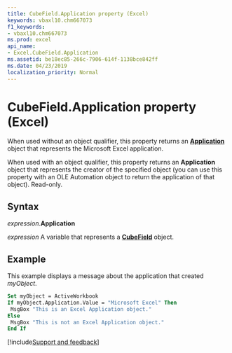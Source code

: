 ```yaml
---
title: CubeField.Application property (Excel)
keywords: vbaxl10.chm667073
f1_keywords:
- vbaxl10.chm667073
ms.prod: excel
api_name:
- Excel.CubeField.Application
ms.assetid: be18ec85-266c-7906-614f-1138bce842ff
ms.date: 04/23/2019
localization_priority: Normal
---
```



# CubeField.Application property (Excel)

When used without an object qualifier, this property returns an **[Application](Excel.Application(object).md)** object that represents the Microsoft Excel application. 

When used with an object qualifier, this property returns an **Application** object that represents the creator of the specified object (you can use this property with an OLE Automation object to return the application of that object). Read-only.


## Syntax

_expression_.**Application**

_expression_ A variable that represents a **[CubeField](Excel.CubeField.md)** object.


## Example

This example displays a message about the application that created _myObject_.

```vb
Set myObject = ActiveWorkbook 
If myObject.Application.Value = "Microsoft Excel" Then 
 MsgBox "This is an Excel Application object." 
Else 
 MsgBox "This is not an Excel Application object." 
End If
```




[!include[Support and feedback](~/includes/feedback-boilerplate.md)]